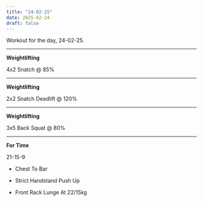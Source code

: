 ```yaml
---
title: "24-02-25"
date: 2025-02-24
draft: false
---
```


Workout for the day, 24-02-25.

---

**Weightlifting**

4x2 Snatch @ 85%

---

**Weightlifting**

2x2 Snatch Deadlift @ 120%

---

**Weightlifting**

3x5 Back Squat @ 80%

---

**For Time**

21-15-9

- Chest To Bar

- Strict Handstand Push Up

- Front Rack Lunge At 22/15kg

